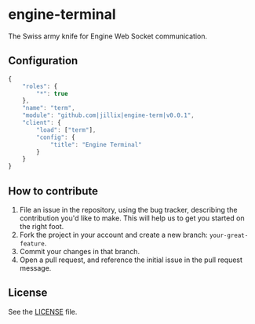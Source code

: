 # engine-terminal
The Swiss army knife for Engine Web Socket communication.

## Configuration
```js
{
    "roles": {
        "*": true
    },
    "name": "term",
    "module": "github.com|jillix|engine-term|v0.0.1",
    "client": {
        "load": ["term"],
        "config": {
            "title": "Engine Terminal"
        }
    }
}
```


## How to contribute

1. File an issue in the repository, using the bug tracker, describing the
   contribution you'd like to make. This will help us to get you started on the
   right foot.
2. Fork the project in your account and create a new branch:
   `your-great-feature`.
3. Commit your changes in that branch.
4. Open a pull request, and reference the initial issue in the pull request
   message.

## License
See the [LICENSE](./LICENSE) file.

